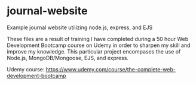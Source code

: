 # journal-website
Example journal website utilizing node.js, express, and EJS

These files are a result of training I have completed during a 50 hour Web Development Bootcamp course on Udemy in order to sharpen my skill and improve my knowledge. This particular project encompases the use of Node.js, MongoDB/Mongoose, EJS, and express.

Udemy course: https://www.udemy.com/course/the-complete-web-development-bootcamp
